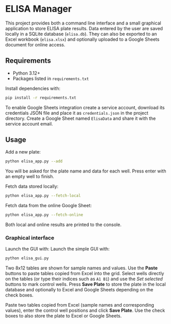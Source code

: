 # ELISA Manager

This project provides both a command line interface and a small graphical
application to store ELISA plate results. Data entered by the user are saved
locally in a SQLite database (`elisa.db`). They can also be exported to an Excel
workbook (`elisa.xlsx`) and optionally uploaded to a Google Sheets document for
online access.

## Requirements

* Python 3.12+
* Packages listed in `requirements.txt`

Install dependencies with:

```bash
pip install -r requirements.txt
```

To enable Google Sheets integration create a service account, download its credentials
JSON file and place it as `credentials.json` in the project directory. Create a Google
Sheet named `ElisaData` and share it with the service account email.

## Usage

Add a new plate:

```bash
python elisa_app.py --add
```

You will be asked for the plate name and data for each well. Press enter with an empty
well to finish.

Fetch data stored locally:

```bash
python elisa_app.py --fetch-local
```

Fetch data from the online Google Sheet:

```bash
python elisa_app.py --fetch-online
```

Both local and online results are printed to the console.

### Graphical interface

Launch the GUI with:
Launch the simple GUI with:

```bash
python elisa_gui.py
```
Two 8x12 tables are shown for sample names and values. Use the **Paste** buttons
to paste tables copied from Excel into the grid. Select wells directly on the
tables (or type their indices such as `A1 B1`) and use the *Set selected*
buttons to mark control wells. Press **Save Plate** to store the plate in the
local database and optionally to Excel and Google Sheets depending on the check
boxes.

Paste two tables copied from Excel (sample names and corresponding values),
enter the control well positions and click **Save Plate**. Use the check boxes to
also store the plate to Excel or Google Sheets.
